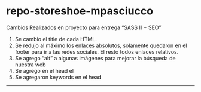 # repo-storeshoe-mpasciucco


Cambios Realizados en proyecto para entrega “SASS II + SEO”

1) Se cambio el title de cada HTML.
2) Se redujo al máximo los enlaces absolutos, solamente quedaron en el footer para ir a las redes sociales. El resto todos enlaces relativos.
3) Se agrego “alt” a algunas imágenes para mejorar la búsqueda de nuestra web
4) Se agrego en el head el <meta description>
5) Se agregaron keywords en el head

________________________________________________________________________
